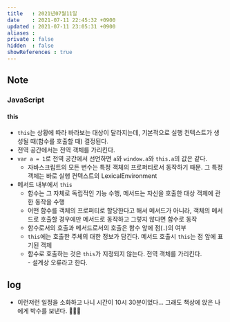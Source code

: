 ```yaml
---
title   : 2021년07월11일
date    : 2021-07-11 22:45:32 +0900
updated : 2021-07-11 23:05:31 +0900
aliases : 
private : false
hidden  : false
showReferences : true
---
```

## Note

### JavaScript

#### this 
- `this`는 상황에 따라 바라보는 대상이 달라지는데, 기본적으로 실행 컨텍스트가 생성될 때(함수를 호출할 때) 결정된다.  
- 전역 공간에서는 전역 객체를 가리킨다.  
- `var a = 1`로 전역 공간에서 선언하면 `a`와 `window.a`와 `this.a`의 값은 같다.  
	- 자바스크립트의 모든 변수는 특정 객체의 프로퍼티로서 동작하기 때문. 그 특정 객체는 바로 실행 컨텍스트의 LexicalEnvironment
- 메서드 내부에서 `this`
  - 함수는 그 자체로 독립적인 기능 수행, 메서드는 자신을 호출한 대상 객체에 관한 동작을 수행  
  - 어떤 함수를 객체의 프로퍼티로 할당한다고 해서 메서드가 아니라, 객체의 메서드로 호출할 경우에만 메서드로 동작하고 그렇지 않다면 함수로 동작  
  - 함수로서의 호출과 메서드로서의 호출은 함수 앞에 점(`.`)의 여부  
  - `this`에는 호출한 주체의 대한 정보가 담긴다. 메서드 호출시 `this`는 점 앞에 표기된 객체  
  - 함수로 호출하는 것은 `this`가 지정되지 않는다. 전역 객체를 가리킨다.  
		- 설계상 오류라고 한다.
## log 
- 이런저런 일정을 소화하고 나니 시간이 10시 30분이었다... 그래도 책상에 앉은 나에게 박수를 보낸다. 👏👏👏 

